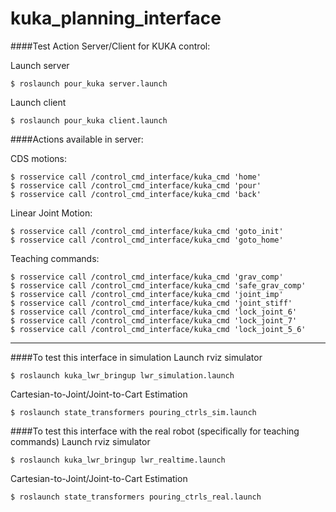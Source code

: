 # kuka_planning_interface

####Test Action Server/Client for KUKA control:

Launch server
```
$ roslaunch pour_kuka server.launch
```

Launch client
```
$ roslaunch pour_kuka client.launch
```

####Actions available in server:

CDS motions:
```
$ rosservice call /control_cmd_interface/kuka_cmd 'home'
$ rosservice call /control_cmd_interface/kuka_cmd 'pour'
$ rosservice call /control_cmd_interface/kuka_cmd 'back'
```

Linear Joint Motion:
```
$ rosservice call /control_cmd_interface/kuka_cmd 'goto_init'
$ rosservice call /control_cmd_interface/kuka_cmd 'goto_home'
```

Teaching commands:
```
$ rosservice call /control_cmd_interface/kuka_cmd 'grav_comp'
$ rosservice call /control_cmd_interface/kuka_cmd 'safe_grav_comp'
$ rosservice call /control_cmd_interface/kuka_cmd 'joint_imp'
$ rosservice call /control_cmd_interface/kuka_cmd 'joint_stiff'
$ rosservice call /control_cmd_interface/kuka_cmd 'lock_joint_6'
$ rosservice call /control_cmd_interface/kuka_cmd 'lock_joint_7'
$ rosservice call /control_cmd_interface/kuka_cmd 'lock_joint_5_6'

```

---
####To test this interface in simulation
Launch rviz simulator 
```
$ roslaunch kuka_lwr_bringup lwr_simulation.launch
```
Cartesian-to-Joint/Joint-to-Cart Estimation
```
$ roslaunch state_transformers pouring_ctrls_sim.launch
```

####To test this interface with the real robot (specifically for teaching commands)
Launch rviz simulator 
```
$ roslaunch kuka_lwr_bringup lwr_realtime.launch
```
Cartesian-to-Joint/Joint-to-Cart Estimation
```
$ roslaunch state_transformers pouring_ctrls_real.launch
```
